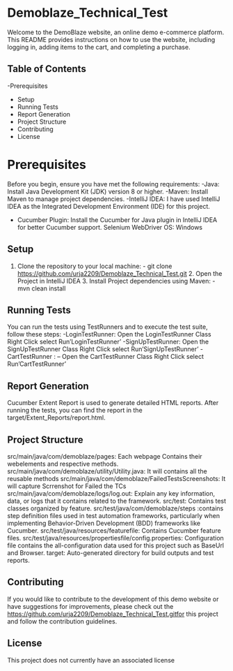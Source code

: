 # Demoblaze_Technical_Test

Welcome to the DemoBlaze website, an online demo e-commerce platform. This README provides instructions on how to use the website, including logging in, adding items to the cart, and completing a purchase.

## Table of Contents

-Prerequisites
- Setup
- Running Tests
- Report Generation
- Project Structure
- Contributing
- License

# Prerequisites
Before you begin, ensure you have met the following requirements:
-Java: Install Java Development Kit (JDK) version 8 or higher.
-Maven: Install Maven to manage project dependencies.
-IntelliJ IDEA: I have used IntelliJ IDEA as the Integrated Development Environment (IDE) for this project.
- Cucumber Plugin: Install the Cucumber for Java plugin in IntelliJ IDEA for better Cucumber support.
Selenium WebDriver 
OS: Windows 

## Setup
1.	 Clone the repository to your local machine:
                -  git clone https://github.com/urja2209/Demoblaze_Technical_Test.git
      2.  Open the Project in IntelliJ IDEA
      3.  Install Project dependencies using Maven:
            - mvn clean install 
## Running Tests
You can run the tests using TestRunners and to execute the test suite, follow these steps:
-LoginTestRunner:   Open the LoginTestRunner Class
                                    Right Click select Run’LoginTestRunner’
-SignUpTestRunner: Open the SignUpTestRunner Class
                                    Right Click select Run’SignUpTestRunner’
-CartTestRunner    : – Open the CartTestRunner    Class
                                    Right Click select Run’CartTestRunner’

## Report Generation
Cucumber Extent Report is used to generate detailed HTML reports. After running the tests, you can find the report in the target/Extent_Reports/report.html.
## Project Structure
src/main/java/com/demoblaze/pages: Each webpage Contains their webelements and respective methods.
src/main/java/com/demoblaze/utility/Utility.java: It will contains all the reusable methods
src/main/java/com/demoblaze/FailedTestsScreenshots: It will capture Scrrenshot for Failed the TCs
src/main/java/com/demoblaze/logs/log.out: Explain any key information, data, or logs that it contains related to the framework.
src/test: Contains test classes organized by feature.
  src/test/java/com/demoblaze/steps :contains step definition files used in test automation frameworks, particularly when implementing Behavior-Driven Development (BDD) frameworks like Cucumber.
src/test/java/resources/featurefile: Contains Cucumber feature files.
src/test/java/resources/propertiesfile/config.properties: Configuration file contains the all-configuration data used for this project such as BaseUrl and Browser.
target: Auto-generated directory for build outputs and test reports.
## Contributing
If you would like to contribute to the development of this demo website or have suggestions for improvements, please check out the https://github.com/urja2209/Demoblaze_Technical_Test.gitfor this project and follow the contribution guidelines.
## License
This project does not currently have an associated license
